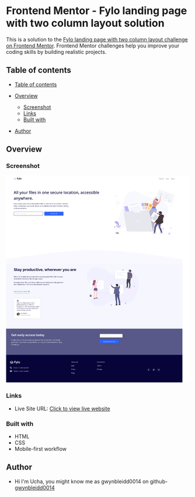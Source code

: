 # Frontend Mentor - Fylo landing page with two column layout solution

This is a solution to the [Fylo landing page with two column layout challenge on Frontend Mentor](https://www.frontendmentor.io/challenges/fylo-landing-page-with-two-column-layout-5ca5ef041e82137ec91a50f5). Frontend Mentor challenges help you improve your coding skills by building realistic projects.

## Table of contents

- [Table of contents](#table-of-contents)
- [Overview](#overview)

  - [Screenshot](#screenshot)
  - [Links](#links)
  - [Built with](#built-with)

- [Author](#author)

## Overview

### Screenshot

![Preview](./preview.png)

### Links

- Live Site URL: [Click to view live website](https://gwynbleidd0014.github.io/fylo-landing-page/)

### Built with

- HTML
- CSS
- Mobile-first workflow

## Author

- Hi I'm Ucha, you might know me as gwynbleidd0014 on github- [gwynbleidd0014](https://github.com/gwynbleidd0014)
